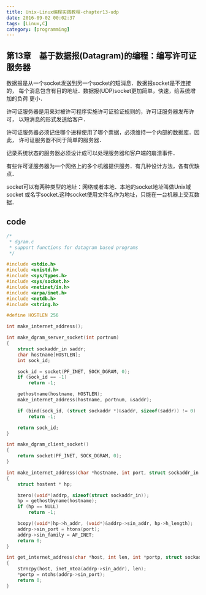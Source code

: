 ```yaml
---
title: Unix-Linux编程实践教程-chapter13-udp
date: 2016-09-02 00:02:37
tags: [Linux,C]
category: [programming]
---
```


## 第13章　基于数据报(Datagram)的编程：编写许可证服务器

数据报是从一个socket发送到另一个socket的短消息．数据报socket是不连接的，
每个消息包含有目的地址．数据报(UDP)socket更加简单，快速，给系统增加的负荷
更小．

许可证服务器是用来对被许可程序实施许可证验证规则的，许可证服务器发布许可，
以短消息的形式发送给客户．

许可证服务器必须记住哪个进程使用了哪个票据，必须维持一个内部的数据库．因此，
许可证服务器不同于简单的服务器．

记录系统状态的服务器必须设计成可以处理服务器和客户端的崩溃事件．

有些许可证服务器为一个网络上的多个机器提供服务．有几种设计方法，各有优缺点．

socket可以有两种类型的地址：网络或者本地．本地的socket地址叫做Unix域socket
或名字socket.这种socket使用文件名作为地址，只能在一台机器上交互数据．

## code

``` c
/*
 * dgram.c
 * support functions for datagram based programs
 */

#include <stdio.h>
#include <unistd.h>
#include <sys/types.h>
#include <sys/socket.h>
#include <netinet/in.h>
#include <arpa/inet.h>
#include <netdb.h>
#include <string.h>

#define HOSTLEN 256

int make_internet_address();

int make_dgram_server_socket(int portnum)
{
    struct sockaddr_in saddr;
    char hostname[HOSTLEN];
    int sock_id;

    sock_id = socket(PF_INET, SOCK_DGRAM, 0);
    if (sock_id == -1)
        return -1;

    gethostname(hostname, HOSTLEN);
    make_internet_address(hostname, portnum, &saddr);

    if (bind(sock_id, (struct sockaddr *)&saddr, sizeof(saddr)) != 0)
        return -1;

    return sock_id;
}

int make_dgram_client_socket()
{
    return socket(PF_INET, SOCK_DGRAM, 0);
}

int make_internet_address(char *hostname, int port, struct sockaddr_in *addrp)
{
    struct hostent * hp;

    bzero((void*)addrp, sizeof(struct sockaddr_in));
    hp = gethostbyname(hostname);
    if (hp == NULL)
        return -1;

    bcopy((void*)hp->h_addr, (void*)&addrp->sin_addr, hp->h_length);
    addrp->sin_port = htons(port);
    addrp->sin_family = AF_INET;
    return 0;
}

int get_internet_address(char *host, int len, int *portp, struct sockaddr_in *addrp)
{
    strncpy(host, inet_ntoa(addrp->sin_addr), len);
    *portp = ntohs(addrp->sin_port);
    return 0;
}
```
